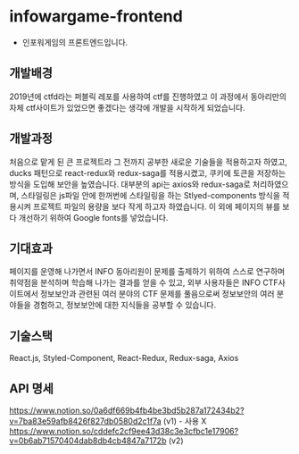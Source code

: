 # infowargame-frontend
- 인포워게임의 프론트엔드입니다. 
## 개발배경
2019년에 ctfd라는 퍼블릭 레포를 사용하여 ctf를 진행하였고 이 과정에서 동아리만의 자체 ctf사이트가 있었으면 좋겠다는 생각에 개발을 시작하게 되었습니다.
## 개발과정
처음으로 맡게 된 큰 프로젝트라 그 전까지 공부한 새로운 기술들을 적용하고자 하였고, ducks 패턴으로 react-redux와 redux-saga를 적용시켰고, 쿠키에 토큰을 저장하는 방식을 도입해 보안을 높였습니다.
대부분의 api는 axios와 redux-saga로 처리하였으며, 스타일링은 js파일 안에 한꺼번에 스타일링을 하는 Stlyed-components 방식을 적용시켜 프로젝트 파일의 용량을 보다 작게 하고자 하였습니다. 
이 외에 페이지의 뷰를 보다 개선하기 위하여 Google fonts를 넣었습니다. 
## 기대효과
페이지를 운영해 나가면서 INFO 동아리원이 문제를 출제하기 위하여 스스로 연구하며 취약점을 분석하며 학습해 나가는 결과를 얻을 수 있고, 
외부 사용자들은 INFO CTF사이트에서 정보보안과 관련된 여러 분야의 CTF 문제를 풀음으로써 정보보안의 여러 분야들을 경험하고, 정보보안에 대한 지식들을 공부할 수 있습니다.
## 기술스택
React.js, Styled-Component, React-Redux, Redux-saga, Axios
## API 명세
https://www.notion.so/0a6df669b4fb4be3bd5b287a172434b2?v=7ba83e59afb8426f827db0580d2c1f7a (v1) - 사용 X
https://www.notion.so/cddefc2cf9ee43d38c3e3cfbc1e17906?v=0b6ab71570404dab8db4cb4847a7172b (v2)
